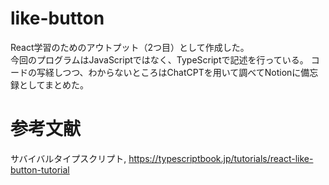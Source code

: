 # like-button
React学習のためのアウトプット（2つ目）として作成した。  
今回のプログラムはJavaScriptではなく、TypeScriptで記述を行っている。
コードの写経しつつ、わからないところはChatCPTを用いて調べてNotionに備忘録としてまとめた。

# 参考文献
サバイバルタイプスクリプト,
https://typescriptbook.jp/tutorials/react-like-button-tutorial
